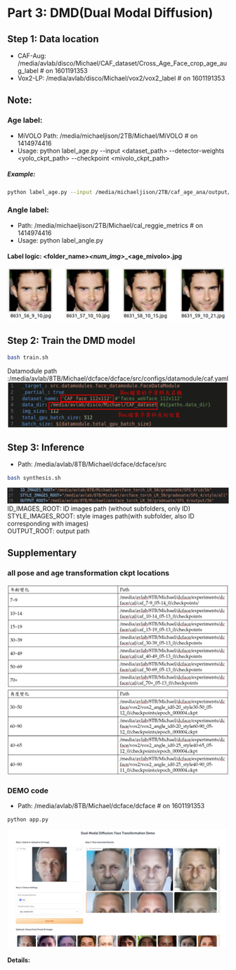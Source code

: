 # Part 3: DMD(Dual Modal Diffusion)
## Step 1: Data location
- CAF-Aug: /media/avlab/disco/Michael/CAF_dataset/Cross_Age_Face_crop_age_aug_label # on 1601191353
- Vox2-LP: /media/avlab/disco/Michael/vox2/vox2_label # on 1601191353
## Note:
### Age label:
- MiVOLO Path: /media/michaeljison/2TB/Michael/MiVOLO # on 1414974416
- Usage: python label_age.py --input <dataset_path> --detector-weights <yolo_ckpt_path> --checkpoint <mivolo_ckpt_path>
##### Example:
```bash
python label_age.py --input /media/michaeljison/2TB/caf_age_ana/output/caf_50-69 --detector-weights /media/michaeljison/2TB/Michael/MiVOLO/models/yolov8x_person_face.pt --checkpoint /media/michaeljison/2TB/Michael/MiVOLO/models/mivolo_imbd.pth.tar
```
### Angle label:
- Path: /media/michaeljison/2TB/Michael/cal_reggie_metrics # on 1414974416
- Usage: python label_angle.py
#### Label logic: <folder_name>_<num_img>_<yaw>_<age_mivolo>.jpg
![labbel_logic](label_logic.png)
## Step 2: Train the DMD model
```bash
bash train.sh 
```
Datamodule path :/media/avlab/8TB/Michael/dcface/dcface/src/configs/datamodule/caf.yaml
![yaml_set](yaml_set.png)

## Step 3: Inference
- Path: /media/avlab/8TB/Michael/dcface/dcface/src
```bash
bash synthesis.sh
```
![Inference](dcface_inference.png)
ID_IMAGES_ROOT: ID images path (without subfolders, only ID) \
STYLE_IMAGES_ROOT: style images path(with subfolder, also ID corresponding with images) \
OUTPUT_ROOT: output path

## Supplementary
### all pose and age transformation ckpt locations
![ckpt_locations](ckpt_locations.png)
![ckpt_locations](ckpt_locations-2.png)
### DEMO code
- Path: /media/avlab/8TB/Michael/dcface/dcface # on 1601191353
```bash
python app.py
```
![Demo](dcface_demo.png)
#### Details: